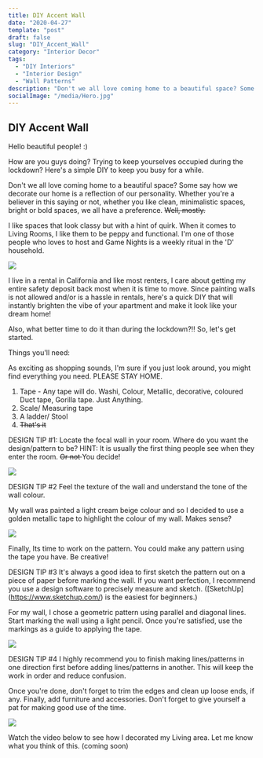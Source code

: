 ```yaml
---
title: DIY Accent Wall
date: "2020-04-27"
template: "post"
draft: false
slug: "DIY_Accent_Wall"
category: "Interior Decor"
tags:
  - "DIY Interiors"
  - "Interior Design"
  - "Wall Patterns"
description: "Don't we all love coming home to a beautiful space? Some say how we decorate our home is a reflection of our own personality."
socialImage: "/media/Hero.jpg"
---
```



## DIY Accent Wall

Hello beautiful people! :)

How are you guys doing? Trying to keep yourselves occupied during the lockdown? Here's a simple DIY to keep you busy for a while.

Don't we all love coming home to a beautiful space? Some say how we decorate our home is a reflection of our personality. Whether you're a believer in this saying or not, whether you like clean, minimalistic spaces, bright or bold spaces, we all have a preference. <del>Well, mostly.</del>

I like spaces that look classy but with a hint of quirk. When it comes to Living Rooms, I like them to be peppy and functional. I'm one of those people who loves to host and Game Nights is a weekly ritual in the 'D' household. 

![](/media/Hero.jpg)

I live in a rental in California and like most renters, I care about getting my entire safety deposit back most when it is time to move. Since painting walls is not allowed and/or is a hassle in rentals, here's a quick DIY that will instantly brighten the vibe of your apartment and make it look like your dream home! 

Also, what better time to do it than during the lockdown?!! So, let's get started.

Things you'll need:

As exciting as shopping sounds, I'm sure if you just look around, you might find everything you need. PLEASE STAY HOME.

1. Tape - Any tape will do. Washi, Colour, Metallic, decorative, coloured Duct tape, Gorilla tape. Just Anything.
2. Scale/ Measuring tape
3. A ladder/ Stool 
4. <del> That's it</del>

DESIGN TIP #1: Locate the focal wall in your room. Where do you want the design/pattern to be? 
HINT: It is usually the first thing people see when they enter the room. <del> Or not </del> You decide!

![](/media/Measurements.jpg)

DESIGN TIP #2
Feel the texture of the wall and understand the tone of the wall colour. 

My wall was painted a light cream beige colour and so
I decided to use a golden metallic tape to highlight the colour of my wall. Makes sense?

![](/media/Parallel_lines.jpg)

Finally, Its time to work on the pattern. You could make any pattern using the tape you have. Be creative! 

DESIGN TIP #3
It's always a good idea to first sketch the pattern out on a piece of paper before marking the wall. If you want perfection, I recommend you use a design software to precisely measure and sketch. ([SketchUp] (https://www.sketchup.com/) is the easiest for beginners.)

For my wall, I chose a geometric pattern using parallel and diagonal lines. 
Start marking the wall using a light pencil. Once you're satisfied, use the markings as a guide to applying the tape. 

![](/media/Diagonal_Lines.jpg)

DESIGN TIP #4
I highly recommend you to finish making lines/patterns in one direction first before adding lines/patterns in another. This will keep the work in order and reduce confusion.

Once you're done, don't forget to trim the edges and clean up loose ends, if any. Finally, add furniture and accessories. Don't forget to give yourself a pat for making good use of the time. 

![](/media/Final.jpg)

Watch the video below to see how I decorated my Living area. Let me know what you think of this. (coming soon)












